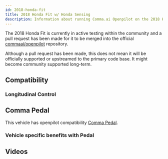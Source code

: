 ```yaml
---
id: 2018-honda-fit
title: 2018 Honda Fit w/ Honda Sensing
description: Information about running Comma.ai Openpilot on the 2018 Honda Fit w/ Honda Sensing
---
```


The 2018 Honda Fit is currently in active testing within the community 
and a pull request has been made for it to be merged into the official [commaai/openpilot](https://github.com/commaai/openpilot) repository.

Although a pull request has been made, this does not mean it will be officially supported or upstreamed to the primary code base.
It might become community supported long-term.

## Compatibility

### Longitudinal Control



## Comma Pedal

This vehicle has openpilot compatibility [Comma Pedal](/hardware/pedal).

### Vehicle specific benefits with Pedal



## Videos

      